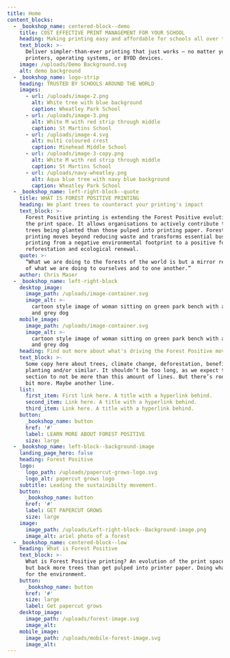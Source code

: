 ```yaml
---
title: Home
content_blocks:
  - _bookshop_name: centered-block--demo
    title: COST EFFECTIVE PRINT MANAGEMENT FOR YOUR SCHOOL
    heading: Making printing easy and affordable for schools all over the globe
    text_block: >-
      Deliver simpler-than-ever printing that just works – no matter your size,
      printers, operating systems, or BYOD devices.
    image: /uploads/Demo Background.svg
    alt: demo background
  - _bookshop_name: logo-strip
    heading: TRUSTED BY SCHOOLS AROUND THE WORLD
    images:
      - url: /uploads/image-2.png
        alt: White tree with blue background
        caption: Wheatley Park School
      - url: /uploads/image-3.png
        alt: White M with red strip through middle
        caption: St Martins School
      - url: /uploads/image-4.svg
        alt: multi coloured crest
        caption: Minehead Middle School
      - url: /uploads/image-3-copy.png
        alt: White M with red strip through middle
        caption: St Martins School
      - url: /uploads/navy-wheatley.png
        alt: Aqua blue tree with navy blue background
        caption: Wheatley Park School
  - _bookshop_name: left-right-block--quote
    title: WHAT IS FOREST POSITIVE PRINTING
    heading: We plant trees to counteract your printing's impact
    text_block: >-
      Forest Positive printing is extending the Forest Positive evolution into
      the print space. It allows organisations to actively contribute to more
      trees being planted than those pulped into printing paper. Forest Positive
      printing moves beyond reducing waste and transforms essential business
      printing from a negative environmental footprint to a positive force for
      reforestation and ecological renewal.
    quote: >-
      “What we are doing to the forests of the world is but a mirror reflection
      of what we are doing to ourselves and to one another.”
    author: Chris Maser
  - _bookshop_name: left-right-block
    desktop_image:
      image_path: /uploads/image-container.svg
      image_alt: >-
        cartoon style image of woman sitting on green park bench with a black
        and grey dog
    mobile_image:
      image_path: /uploads/image-container.svg
      image_alt: >-
        cartoon style image of woman sitting on green park bench with a black
        and grey dog
    heading: Find out more about what's driving the Forest Positive movement
    text_block: >-
      Some copy here about trees, climate change, deforestation, benefits of
      planting and/or similar. It shouldn’t be too long, as we expect this
      section to not be more than this amount of lines. But there’s room for a
      bit more. Maybe another line.
    list:
      first_item: First link here. A title with a hyperlink behind.
      second_item: Link here. A title with a hyperlink behind.
      third_item: Link here. A title with a hyperlink behind.
    button:
      _bookshop_name: button
      href: '#'
      label: LEARN MORE ABOUT FOREST POSITIVE
      size: large
  - _bookshop_name: left-block--background-image
    landing_page_hero: false
    heading: Forest Positive
    logo:
      logo_path: /uploads/papercut-grows-logo.svg
      logo_alt: papercut grows logo
    subtitle: Leading the sustainibilty movement.
    button:
      _bookshop_name: button
      href: '#'
      label: GET PAPERCUT GROWS
      size: large
    image:
      image_path: /uploads/Left-right-block--Background-image.png
      image_alt: ariel photo of a forest
  - _bookshop_name: centered-block--low
    heading: What is Forest Positive
    text_block: >-
      What is Forest Positive printing? An evolution of the print space, putting
      but back more trees than get pulped into printer paper. Doing what’s right
      for the environment.
    button:
      _bookshop_name: button
      href: '#'
      size: large
      label: Get papercut grows
    desktop_image:
      image_path: /uploads/forest-image.svg
      image_alt:
    mobile_image:
      image_path: /uploads/mobile-forest-image.svg
      image_alt:
---
```

